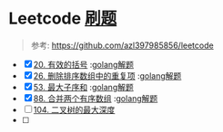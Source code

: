 # Leetcode [刷题](https://leetcode-cn.com)
> 参考: https://github.com/azl397985856/leetcode

- [x] [20. 有效的括号](https://leetcode-cn.com/problems/valid-parentheses/) :[golang解题](./20-valid-parentheses.go)
- [x] [26. 删除排序数组中的重复项](https://leetcode-cn.com/problems/remove-duplicates-from-sorted-array/) :[golang解题](./26-remove-duplicates-from-sorted-array.go)
- [x] [53. 最大子序和](https://leetcode-cn.com/problems/maximum-subarray/) :[golang解题](./53-maximum-subarray.go)
- [x] [88. 合并两个有序数组](https://leetcode-cn.com/problems/merge-sorted-array/) :[golang解题](./88-merge-sorted-array.go)
- [ ] [104. 二叉树的最大深度](https://leetcode-cn.com/problems/maximum-depth-of-binary-tree/)
- [ ] 